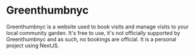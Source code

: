 # Greenthumbnyc
Greenthumbnyc is a website used to book visits and manage visits to your local community garden. It's free to use, it's not officially supported by Greenthumbnyc and as such, no bookings are official. It is a personal project using NextJS. 
